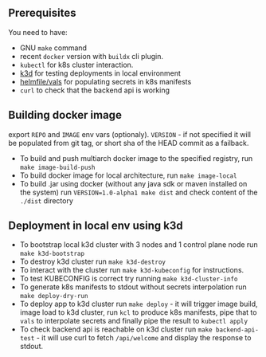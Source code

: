 ## Prerequisites

You need to have:
- GNU `make` command
- recent `docker` version with `buildx` cli plugin.
- `kubectl` for k8s cluster interaction.
- [k3d](https://k3d.io/v5.7.4/#installation) for testing deployments in local environment
- [helmfile/vals](https://github.com/helmfile/vals/releases) for populating secrets in k8s manifests
- `curl` to check that the backend api is working

## Building docker image
export `REPO` and `IMAGE` env vars (optionaly). `VERSION` - if not specified it will be populated from git tag, or short sha of the HEAD commit as a failback.

- To build and push multiarch docker image to the specified registry, run `make image-build-push`
- To build docker image for local architecture, run `make image-local`
- To build .jar using docker (without any java sdk or maven installed on the system) run `VERSION=1.0-alpha1 make dist` and check content of the `./dist` directory

## Deployment in local env using k3d
- To bootstrap local k3d cluster with 3 nodes and 1 control plane node run `make k3d-bootstrap`
- To destroy k3d cluster run `make k3d-destroy`
- To interact with the cluster run `make k3d-kubeconfig` for instructions.
- To test KUBECONFIG is correct try running `make k3d-cluster-info`
- To generate k8s manifests to stdout without secrets interpolation run `make deploy-dry-run`
- To deploy app to k3d cluster run `make deploy` - it will trigger image build, image load to k3d cluster, run `kcl` to produce k8s manifests, pipe that to `vals` to interpolate secrets and finally pipe the result to `kubectl apply`
- To check backend api is reachable on k3d cluster run `make backend-api-test` - it will use curl to fetch `/api/welcome` and display the response to stdout.
